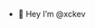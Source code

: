 - 👋 Hey I’m @xckev


<!---
xckev/xckev is a ✨ special ✨ repository because its `README.md` (this file) appears on your GitHub profile.
You can click the Preview link to take a look at your changes.
--->

